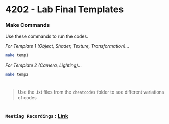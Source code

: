 # 4202 - Lab Final Templates

### Make Commands
Use these commands to run the codes.

_For Template 1 (Object, Shader, Texture, Transformation)..._
```sh
make temp1
```
_For Template 2 (Camera, Lighting)..._
```sh
make temp2
```
#
> Use the .txt files from the  `cheatcodes` folder to see different variations of codes

#
### `Meeting Recordings` : [Link](https://drive.google.com/drive/folders/1b3ujwJQm0XIUP4EqkE7ShB93pMGD9bQj)
